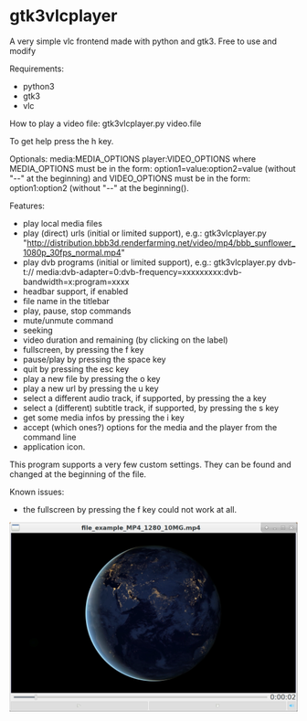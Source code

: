 # gtk3vlcplayer
A very simple vlc frontend made with python and gtk3.
Free to use and modify

Requirements:
- python3
- gtk3
- vlc

How to play a video file:
gtk3vlcplayer.py video.file

To get help press the h key.

Optionals: media:MEDIA_OPTIONS player:VIDEO_OPTIONS
where MEDIA_OPTIONS must be in the form: option1=value:option2=value (without "--" at the beginning)
and VIDEO_OPTIONS must be in the form: option1:option2 (without "--" at the beginning().

Features:
- play local media files
- play (direct) urls (initial or limited support), e.g.: gtk3vlcplayer.py "http://distribution.bbb3d.renderfarming.net/video/mp4/bbb_sunflower_1080p_30fps_normal.mp4"
- play dvb programs (initial or limited support), e.g.: gtk3vlcplayer.py dvb-t:// media:dvb-adapter=0:dvb-frequency=xxxxxxxxx:dvb-bandwidth=x:program=xxxx
- headbar support, if enabled
- file name in the titlebar
- play, pause, stop commands
- mute/unmute command
- seeking
- video duration and remaining (by clicking on the label)
- fullscreen, by pressing the f key
- pause/play by pressing the space key
- quit by pressing the esc key
- play a new file by pressing the o key
- play a new url by pressing the u key
- select a different audio track, if supported, by pressing the a key
- select a (different) subtitle track, if supported, by pressing the s key
- get some media infos by pressing the i key
- accept (which ones?) options for the media and the player from the command line
- application icon.

This program supports a very few custom settings. They can be found and changed at the beginning of the file.

Known issues:
- the fullscreen by pressing the f key could not work at all.

![My image](https://github.com/frank038/gtk2vlcplayer/blob/main/screenshot.png)

